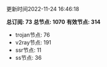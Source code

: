 更新时间2022-11-24 16:46:18

**总订阅: 73**
**总节点: 1070**
**有效节点: 314**
- trojan节点: 76
- v2ray节点: 191
- ssr节点: 11
- ss节点: 36
